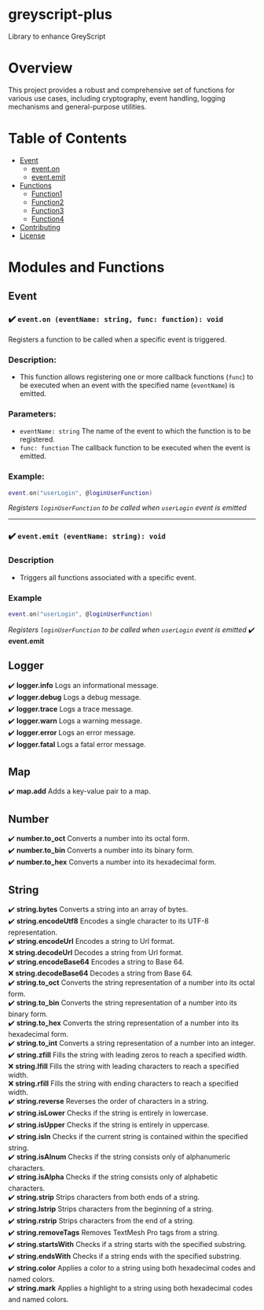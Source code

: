# greyscript-plus

Library to enhance GreyScript

# Overview

This project provides a robust and comprehensive set of functions for various use cases, including cryptography, event handling, logging mechanisms and general-purpose utilities.

# Table of Contents

- [Event](#event)
    - [event.on](#%EF%B8%8F-eventon-eventname-string-func-function-void)
    - [event.emit](#%EF%B8%8F-eventemit-eventname-string-func-function-void)
- [Functions](#functions)
  - [Function1](#function1)
  - [Function2](#function2)
  - [Function3](#function3)
  - [Function4](#function4)
- [Contributing](#contributing)
- [License](#license)

# Modules and Functions

## Event
### ✔️ `event.on (eventName: string, func: function): void`
Registers a function to be called when a specific event is triggered.
### Description:
- This function allows registering one or more callback functions (`func`) to be executed when an event with the specified name (`eventName`) is emitted.
### Parameters:
- `eventName: string` The name of the event to which the function is to be registered.
- `func: function` The callback function to be executed when the event is emitted.
### Example:
```lua
event.on("userLogin", @loginUserFunction)
```
*Registers `loginUserFunction` to be called when `userLogin` event is emitted*

---
### ✔️ `event.emit (eventName: string): void`
### Description
- Triggers all functions associated with a specific event.
### Example
```lua
event.on("userLogin", @loginUserFunction)
```
*Registers `loginUserFunction` to be called when `userLogin` event is emitted*
✔️ **event.emit** 

## Logger
✔️ **logger.info** Logs an informational message.<br>
✔️ **logger.debug** Logs a debug message.<br>
✔️ **logger.trace** Logs a trace message.<br>
✔️ **logger.warn** Logs a warning message.<br>
✔️ **logger.error** Logs an error message.<br>
✔️ **logger.fatal** Logs a fatal error message.

## Map
✔️ **map.add** Adds a key-value pair to a map.

## Number
✔️ **number.to_oct** Converts a number into its octal form.<br>
✔️ **number.to_bin** Converts a number into its binary form.<br>
✔️ **number.to_hex** Converts a number into its hexadecimal form.

## String
✔️ **string.bytes** Converts a string into an array of bytes.<br>
✔️ **string.encodeUtf8** Encodes a single character to its UTF-8 representation.<br>
✔️ **string.encodeUrl** Encodes a string to Url format.<br>
❌ **string.decodeUrl** Decodes a string from Url format.<br>
✔️ **string.encodeBase64** Encodes a string to Base 64.<br>
❌ **string.decodeBase64** Decodes a string from Base 64.<br>
✔️ **string.to_oct** Converts the string representation of a number into its octal form.<br>
✔️ **string.to_bin** Converts the string representation of a number into its binary form.<br>
✔️ **string.to_hex** Converts the string representation of a number into its hexadecimal form.<br>
✔️ **string.to_int** Converts a string representation of a number into an integer.<br>
✔️ **string.zfill** Fills the string with leading zeros to reach a specified width.<br>
❌ **string.lfill** Fills the string with leading characters to reach a specified width.<br>
❌ **string.rfill** Fills the string with ending characters to reach a specified width.<br>
✔️ **string.reverse** Reverses the order of characters in a string.<br>
✔️ **string.isLower** Checks if the string is entirely in lowercase.<br>
✔️ **string.isUpper** Checks if the string is entirely in uppercase.<br>
✔️ **string.isIn** Checks if the current string is contained within the specified string.<br>
✔️ **string.isAlnum** Checks if the string consists only of alphanumeric characters.<br>
✔️ **string.isAlpha** Checks if the string consists only of alphabetic characters.<br>
✔️ **string.strip** Strips characters from both ends of a string.<br>
✔️ **string.lstrip** Strips characters from the beginning of a string.<br>
✔️ **string.rstrip** Strips characters from the end of a string.<br>
✔️ **string.removeTags** Removes TextMesh Pro tags from a string.<br>
✔️ **string.startsWith** Checks if a string starts with the specified substring.<br>
✔️ **string.endsWith** Checks if a string ends with the specified substring.<br>
✔️ **string.color** Applies a color to a string using both hexadecimal codes and named colors.<br>
✔️ **string.mark** Applies a highlight to a string using both hexadecimal codes and named colors.